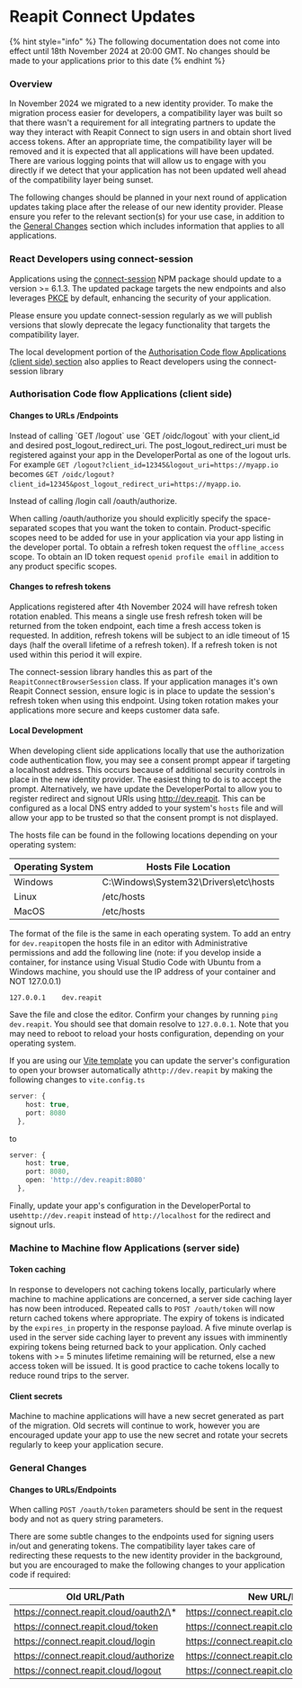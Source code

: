 # Reapit Connect Updates

{% hint style="info" %}
The following documentation does not come into effect until 18th November 2024 at 20:00 GMT. No changes should be made to your applications prior to this date
{% endhint %}

### Overview

In November 2024 we migrated to a new identity provider. To make the migration process easier for developers, a compatibility layer was built so that there wasn't a requirement for all integrating partners to update the way they interact with Reapit Connect to sign users in and obtain short lived access tokens. After an appropriate time, the compatibility layer will be removed and it is expected that all applications will have been updated. There are various logging points that will allow us to engage with you directly if we detect that your application has not been updated well ahead of the compatibility layer being sunset.

The following changes should be planned in your next round of application updates taking place after the release of our new identity provider. Please ensure you refer to the relevant section(s) for your use case, in addition to the [General Changes](reapit-connect-updates.md#general-changes) section which includes information that applies to all applications.



### React Developers using connect-session

Applications using the [connect-session](https://www.npmjs.com/package/@reapit/connect-session) NPM package should update to a version >= 6.1.3. The updated package targets the new endpoints and also leverages [PKCE](https://oauth.net/2/pkce/) by default, enhancing the security of your application.&#x20;

Please ensure you update connect-session regularly as we will publish versions that slowly deprecate the legacy functionality that targets the compatibility layer.

The local development portion of the [Authorisation Code flow Applications (client side) section](reapit-connect-updates.md#authorisation-code-flow-applications-client-side) also applies to React developers using the connect-session library





### Authorisation Code flow Applications (client side)

#### Changes to URLs /Endpoints

Instead of calling \`GET /logout\` use \`GET /oidc/logout\` with your client\_id and desired post\_logout\_redirect\_uri. The post\_logout\_redirect\_uri must be  registered against your app in the DeveloperPortal as one of the logout urls. For example `GET /logout?client_id=12345&logout_uri=https://myapp.io` becomes `GET /oidc/logout?client_id=12345&post_logout_redirect_uri=https://myapp.io`.

Instead of calling /login call /oauth/authorize.

When calling /oauth/authorize you should explicitly specify the space-separated scopes that you want the token to contain. Product-specific scopes need to be added for use in your application via your app listing in the developer portal. To obtain a refresh token request the `offline_access` scope. To obtain an ID token request `openid profile email` in addition to any product specific scopes.

#### Changes to refresh tokens

Applications registered after 4th November 2024 will have refresh token rotation enabled. This means a single use fresh refresh token will be returned from the token endpoint, each time a fresh access token is requested. In addition, refresh tokens will be subject to an idle timeout of 15 days (half the overall lifetime of a refresh token). If a refresh token is not used within this period it will expire.

The connect-session library handles this as part of the `ReapitConnectBrowserSession` class. If your application manages it's own Reapit Connect session, ensure logic is in place to update the session's refresh token when using this endpoint. Using token rotation makes your applications more secure and keeps customer data safe.

#### Local Development

When developing client side applications locally that use the authorization code authentication flow, you may see a consent prompt appear if targeting a localhost address. This occurs because of additional security controls in place in the new identity provider. The easiest thing to do is to accept the prompt. Alternatively, we have update the DeveloperPortal to allow you to register redirect and signout URIs using http://dev.reapit. This can be configured as a local DNS entry added to your system's `hosts` file and will allow your app to be trusted so that the consent prompt is not displayed.

The hosts file can be found in the following locations depending on your operating system:

| Operating System | Hosts File Location                   |
| ---------------- | ------------------------------------- |
| Windows          | C:\Windows\System32\Drivers\etc\hosts |
| Linux            | /etc/hosts                            |
| MacOS            | /etc/hosts                            |

The format of the file is the same in each operating system. To add an entry for `dev.reapit`open the hosts file in an editor with Administrative permissions and add the following line (note: if you develop inside a container, for instance using Visual Studio Code with Ubuntu from a Windows machine, you should use the IP address of your container and NOT 127.0.0.1)

`127.0.0.1    dev.reapit`

Save the file and close the editor. Confirm your changes by running `ping dev.reapit`. You should see that domain resolve to `127.0.0.1`. Note that you may need to reboot to reload your hosts configuration, depending on your operating system.

If you are using our [Vite template](app-development/vite-template.md) you can update the server's configuration to open your browser automatically at`http://dev.reapit` by making the following changes to `vite.config.ts`

```typescript
server: {
    host: true,
    port: 8080
  },
```

to

```typescript
server: {
    host: true,
    port: 8080,
    open: 'http://dev.reapit:8080'
  },
```

Finally, update your app's configuration in the DeveloperPortal to use`http://dev.reapit` instead of `http://localhost`  for the redirect and signout urls.

### Machine to Machine flow Applications (server side)

#### Token caching

In response to developers not caching tokens locally, particularly where machine to machine applications are concerned, a server side caching layer has now been introduced. Repeated calls to `POST /oauth/token` will now return cached tokens where appropriate. The expiry of tokens is indicated by the `expires_in` property in the response payload. A five minute overlap is used in the server side caching layer to prevent any issues with imminently expiring tokens being returned back to your application. Only cached tokens with >= 5 minutes lifetime remaining will be returned, else a new access token will be issued. It is good practice to cache tokens locally to reduce round trips to the server.

#### Client secrets

Machine to machine applications will have a new secret generated as part of the migration. Old secrets will continue to work, however you are encouraged update your app to use the new secret and rotate your secrets regularly to keep your application secure.





### General Changes

#### Changes to URLs/Endpoints

When calling `POST /oauth/token` parameters should be sent in the request body and not as query string parameters.

There are some subtle changes to the endpoints used for signing users in/out and generating tokens. The compatibility layer takes care of redirecting these requests to the new identity provider in the background, but you are encouraged to make the following changes to your application code if required:

| Old URL/Path                           | New URL/Path                                 |
| -------------------------------------- | -------------------------------------------- |
| https://connect.reapit.cloud/oauth2/\* | https://connect.reapit.cloud/oauth/\*        |
| https://connect.reapit.cloud/token     | https://connect.reapit.cloud/oauth/token     |
| https://connect.reapit.cloud/login     | https://connect.reapit.cloud/oauth/authorize |
| https://connect.reapit.cloud/authorize | https://connect.reapit.cloud/oauth/authorize |
| https://connect.reapit.cloud/logout    | https://connect.reapit.cloud/oidc/logout     |



